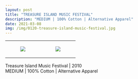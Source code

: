 ```yaml
---
layout: post
title: "TREASURE ISLAND MUSIC FESTIVAL"
description: "MEDIUM | 100% Cotton | Alternative Apparel"
date: 2021-03-08
img: /img/0120-treasure-island-music-festival.jpg
---
```




<table style="width:100%;"><tr><td style="vertical-align:top;">
      <figure class="tmblr-full" data-orig-height="2048" data-orig-width="1365" data-orig-src="https://concertshirts.netlify.app/shirts/0120/0120-01.jpg"><img src="https://64.media.tumblr.com/17f2a03bbaf29af0e4a8257b18d13633/fcee7715fc68a222-50/s540x810/8c4488ca71f6e0b9e3d06770faf0be2fc52c2820.jpg" data-orig-height="2048" data-orig-width="1365" data-orig-src="https://concertshirts.netlify.app/shirts/0120/0120-01.jpg"/></figure></td>
    <td style="vertical-align:top;">
      <figure class="tmblr-full" data-orig-height="2048" data-orig-width="1365" data-orig-src="https://concertshirts.netlify.app/shirts/0120/0120-02.jpg"><img src="https://64.media.tumblr.com/a19d7836483a11a076319b83148fbf15/fcee7715fc68a222-72/s540x810/80a2dcbad1d42bce482e9d8491b3aa0e7762ba22.jpg" data-orig-height="2048" data-orig-width="1365" data-orig-src="https://concertshirts.netlify.app/shirts/0120/0120-02.jpg"/></figure></td>
  </tr></table><p>
  Treasure Island Music Festival | 2010<br/>MEDIUM | 100% Cotton | Alternative Apparel
</p>
